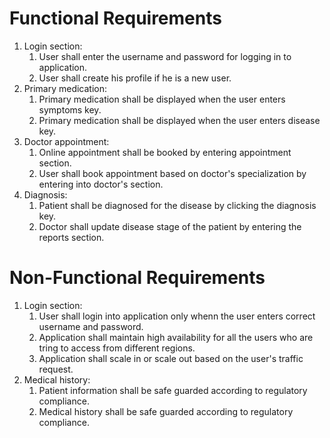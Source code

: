 # Functional Requirements

1. Login section:
    1. User shall enter the username and password for logging in to application.
    2. User shall create his profile if he is a new user.
2. Primary medication:
    1. Primary medication shall be displayed when the user enters symptoms key.
    2. Primary medication shall be displayed when the user enters disease key.
3. Doctor appointment: 
    1. Online appointment shall be booked by entering appointment section.
    2. User shall book appointment based on doctor's specialization by entering into doctor's section.
4. Diagnosis:
    1. Patient shall be diagnosed for the disease by clicking the diagnosis key.
    2. Doctor shall update disease stage of the patient by entering the reports section. 

# Non-Functional Requirements

1. Login section:
    1. User shall login into application only whenn the user enters correct username and password.
    2.  Application shall maintain high availability for all the users who are tring to access from different regions.
    3.  Application shall scale in or scale out based on the user's traffic request.
2. Medical history:
    1. Patient information shall be safe guarded according to regulatory compliance.
    2. Medical history shall be safe guarded according to regulatory compliance.
